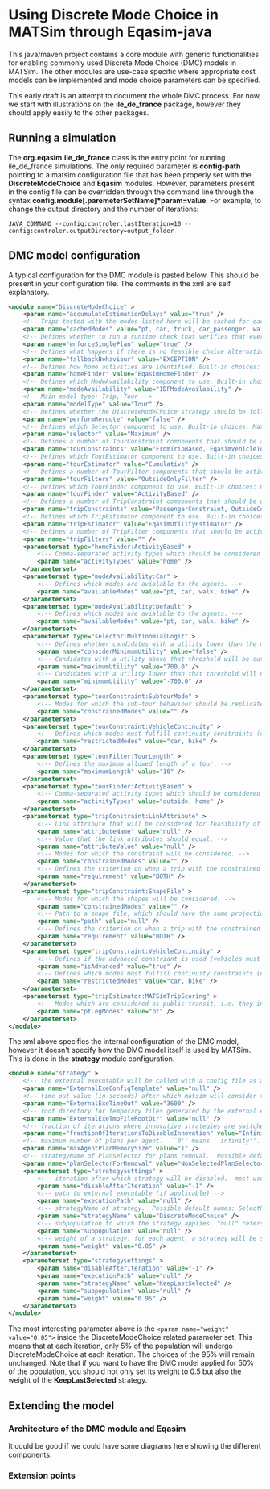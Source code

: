 # Using Discrete Mode Choice in MATSim through Eqasim-java



This java/maven project contains a core module with generic functionalities for enabling commonly used Discrete Mode Choice (DMC) models in MATSim.
The other modules are use-case specific where appropriate cost models can be implemented and mode choice parameters can be specified.

This early draft is an attempt to document the whole DMC process.
For now, we start with illustrations on the **ile_de_france** package, however they should apply easily to the other packages.


## Running a simulation
The **org.eqasim.ile_de_france** class is the entry point for running ile_de_france simulations.
The only required parameter is **config-path** pointing to a matsim configuration file that has been properly set with the **DiscreteModeChoice** and **Eqasim** modules.
However, parameters present in the config file can be overridden through the command line through the syntax **config.module[.paremeterSetName]\*param=value**. For example, to change the output directory and the number of iterations:

```commandline
JAVA COMMAND --config:controler.lastIteration=10 --config:controler.outputDirectory=output_folder
```

## DMC model configuration
A typical configuration for the DMC module is pasted below. This should be present in your configuration file. The comments in the xml are self explanatory.

```xml
<module name="DiscreteModeChoice" >
    <param name="accumulateEstimationDelays" value="true" />
    <!-- Trips tested with the modes listed here will be cached for each combination of trip and agent during one replanning pass. -->
    <param name="cachedModes" value="pt, car, truck, car_passenger, walk, bike" />
    <!-- Defines whether to run a runtime check that verifies that everything is set up correctl for a 'mode-choice-in-the-loop' setup. -->
    <param name="enforceSinglePlan" value="true" />
    <!-- Defines what happens if there is no feasible choice alternative for an agent: IGNORE_AGENT, INITIAL_CHOICE, EXCEPTION -->
    <param name="fallbackBehaviour" value="EXCEPTION" />
    <!-- Defines how home activities are identified. Built-in choices: FirstActivity, ActivityBased -->
    <param name="homeFinder" value="EqasimHomeFinder" />
    <!-- Defines which ModeAvailability component to use. Built-in choices: Default, Car -->
    <param name="modeAvailability" value="IDFModeAvailability" />
    <!-- Main model type: Trip, Tour -->
    <param name="modelType" value="Tour" />
    <!-- Defines whether the DiscreteModeChoice strategy should be followed by a rerouting of all trips. If the estimator returns alternatives with routes attached this is not necessary. -->
    <param name="performReroute" value="false" />
    <!-- Defines which Selector component to use. Built-in choices: Maximum, MultinomialLogit, Random -->
    <param name="selector" value="Maximum" />
    <!-- Defines a number of TourConstraint components that should be activated. Built-in choices: FromTripBased, VehicleContinuity, SubtourMode -->
    <param name="tourConstraints" value="FromTripBased, EqasimVehicleTourConstraint" />
    <!-- Defines which TourEstimator component to use. Built-in choices: MATSimDayScoring, Cumulative, Uniform -->
    <param name="tourEstimator" value="Cumulative" />
    <!-- Defines a number of TourFilter components that should be activated. Built-in choices: TourLength -->
    <param name="tourFilters" value="OutsideOnlyFilter" />
    <!-- Defines which TourFinder component to use. Built-in choices: PlanBased, ActivityBased, HomeBased -->
    <param name="tourFinder" value="ActivityBased" />
    <!-- Defines a number of TripConstraint components that should be activated. Built-in choices: VehicleContinuity, ShapeFile, LinkAttribute, TransitWalk -->
    <param name="tripConstraints" value="PassengerConstraint, OutsideConstraint, TransitWalk, OutsideRelatedTripConstraint" />
    <!-- Defines which TripEstimator component to use. Built-in choices: MATSimTripScoring, Uniform -->
    <param name="tripEstimator" value="EqasimUtilityEstimator" />
    <!-- Defines a number of TripFilter components that should be activated. Built-in choices:  -->
    <param name="tripFilters" value="" />
    <parameterset type="homeFinder:ActivityBased" >
        <!-- Comma-separated activity types which should be considered as home. -->
        <param name="activityTypes" value="home" />
    </parameterset>
    <parameterset type="modeAvailability:Car" >
        <!-- Defines which modes are avialable to the agents. -->
        <param name="availableModes" value="pt, car, walk, bike" />
    </parameterset>
    <parameterset type="modeAvailability:Default" >
        <!-- Defines which modes are avialable to the agents. -->
        <param name="availableModes" value="pt, car, walk, bike" />
    </parameterset>
    <parameterset type="selector:MultinomialLogit" >
        <!-- Defines whether candidates with a utility lower than the minimum utility should be filtered out. -->
        <param name="considerMinimumUtility" value="false" />
        <!-- Candidates with a utility above that threshold will be cut off to this value. -->
        <param name="maximumUtility" value="700.0" />
        <!-- Candidates with a utility lower than that threshold will not be considered by default. -->
        <param name="minimumUtility" value="-700.0" />
    </parameterset>
    <parameterset type="tourConstraint:SubtourMode" >
        <!-- Modes for which the sub-tour behaviour should be replicated. If all available modes are put here, this equals to SubTourModeChoice with singleLegProbability == 0.0; if only the constrained modes are put here, it equals singleLegProbability > 0.0 -->
        <param name="constrainedModes" value="" />
    </parameterset>
    <parameterset type="tourConstraint:VehicleContinuity" >
        <!-- Defines which modes must fulfill continuity constraints (can only be used where they have been brough to before) -->
        <param name="restrictedModes" value="car, bike" />
    </parameterset>
    <parameterset type="tourFilter:TourLength" >
        <!-- Defines the maximum allowed length of a tour. -->
        <param name="maximumLength" value="10" />
    </parameterset>
    <parameterset type="tourFinder:ActivityBased" >
        <!-- Comma-separated activity types which should be considered as start and end of a tour. If a plan does not start or end with such an activity additional tours are added. -->
        <param name="activityTypes" value="outside, home" />
    </parameterset>
    <parameterset type="tripConstraint:LinkAttribute" >
        <!-- Link attribute that will be considered for feasibility of the trip. -->
        <param name="attributeName" value="null" />
        <!-- Value that the link attributes should equal. -->
        <param name="attributeValue" value="null" />
        <!-- Modes for which the constraint will be considered. -->
        <param name="constrainedModes" value="" />
        <!-- Defines the criterion on when a trip with the constrained mode will be allowed: ORIGIN, DESTINATION, BOTH, ANY, NONE -->
        <param name="requirement" value="BOTH" />
    </parameterset>
    <parameterset type="tripConstraint:ShapeFile" >
        <!-- Modes for which the shapes will be considered. -->
        <param name="constrainedModes" value="" />
        <!-- Path to a shape file, which should have the same projection as the network. -->
        <param name="path" value="null" />
        <!-- Defines the criterion on when a trip with the constrained mode will be allowed: ORIGIN, DESTINATION, BOTH, ANY, NONE -->
        <param name="requirement" value="BOTH" />
    </parameterset>
    <parameterset type="tripConstraint:VehicleContinuity" >
        <!-- Defines if the advanced constriant is used (vehicles must be brought back home). -->
        <param name="isAdvanced" value="true" />
        <!-- Defines which modes must fulfill continuity constraints (can only be used where they have been brough to before) -->
        <param name="restrictedModes" value="car, bike" />
    </parameterset>
    <parameterset type="tripEstimator:MATSimTripScoring" >
        <!-- Modes which are considered as public transit, i.e. they involve waiting for a vehicle. -->
        <param name="ptLegModes" value="pt" />
    </parameterset>
</module>
```

The xml above specifies the internal configuration of the DMC model, however it doesn't specify how the DMC model itself is used by MATSim.
This is done in the **strategy** module configuration.

```xml
<module name="strategy" >
    <!-- the external executable will be called with a config file as argument.  This is the pathname to a possible skeleton config, to which additional information will be added.  Can be null. -->
    <param name="ExternalExeConfigTemplate" value="null" />
    <!-- time out value (in seconds) after which matsim will consider the external strategy as failed -->
    <param name="ExternalExeTimeOut" value="3600" />
    <!-- root directory for temporary files generated by the external executable. Provided as a service; I don't think this is used by MATSim. -->
    <param name="ExternalExeTmpFileRootDir" value="null" />
    <!-- fraction of iterations where innovative strategies are switched off.  Something like 0.8 should be good.  E.g. if you run from iteration 400 to iteration 500, innovation is switched off at iteration 480 -->
    <param name="fractionOfIterationsToDisableInnovation" value="Infinity" />
    <!-- maximum number of plans per agent.  ``0'' means ``infinity''.  Currently (2010), ``5'' is a good number -->
    <param name="maxAgentPlanMemorySize" value="1" />
    <!-- strategyName of PlanSelector for plans removal.  Possible defaults: WorstPlanSelector SelectRandom SelectExpBetaForRemoval ChangeExpBetaForRemoval PathSizeLogitSelectorForRemoval . The current default, WorstPlanSelector is not a good choice from a discrete choice theoretical perspective. Alternatives, however, have not been systematically tested. kai, feb'12 -->
    <param name="planSelectorForRemoval" value="NonSelectedPlanSelector" />
    <parameterset type="strategysettings" >
        <!-- iteration after which strategy will be disabled.  most useful for ``innovative'' strategies (new routes, new times, ...). Normally, better use fractionOfIterationsToDisableInnovation -->
        <param name="disableAfterIteration" value="-1" />
        <!-- path to external executable (if applicable) -->
        <param name="executionPath" value="null" />
        <!-- strategyName of strategy.  Possible default names: SelectRandom BestScore KeepLastSelected ChangeExpBeta SelectExpBeta SelectPathSizeLogit      (selectors), ReRouteTimeAllocationMutatorTimeAllocationMutator_ReRouteChangeSingleTripModeChangeTripModeSubtourModeChoice (innovative strategies). -->
        <param name="strategyName" value="DiscreteModeChoice" />
        <!-- subpopulation to which the strategy applies. "null" refers to the default population, that is, the set of persons for which no explicit subpopulation is defined (ie no subpopulation attribute) -->
        <param name="subpopulation" value="null" />
        <!-- weight of a strategy: for each agent, a strategy will be selected with a probability proportional to its weight -->
        <param name="weight" value="0.05" />
    </parameterset>
    <parameterset type="strategysettings" >
        <param name="disableAfterIteration" value="-1" />
        <param name="executionPath" value="null" />
        <param name="strategyName" value="KeepLastSelected" />
        <param name="subpopulation" value="null" />
        <param name="weight" value="0.95" />
    </parameterset>
</module>
```

The most interesting parameter above is the `<param name="weight" value="0.05">` inside the DiscreteModeChoice related parameter set.
This means that at each iteration, only 5% of the population will undergo DiscreteModeChoice at each iteration.
The choices of the 95% will remain unchanged. Note that if you want to have the DMC model applied for 50% of the population, you should not only set its weight to 0.5 but also the weight of the **KeepLastSelected** strategy. 



## Extending the model 

### Architecture of the DMC module and Eqasim
It could be good if we could have some diagrams here showing the different components. 

### Extension points
